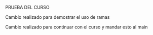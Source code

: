 PRUEBA DEL CURSO

Cambio realizado para demostrar el uso de ramas 

Cambio realizado para continuar con el curso y mandar esto al main

